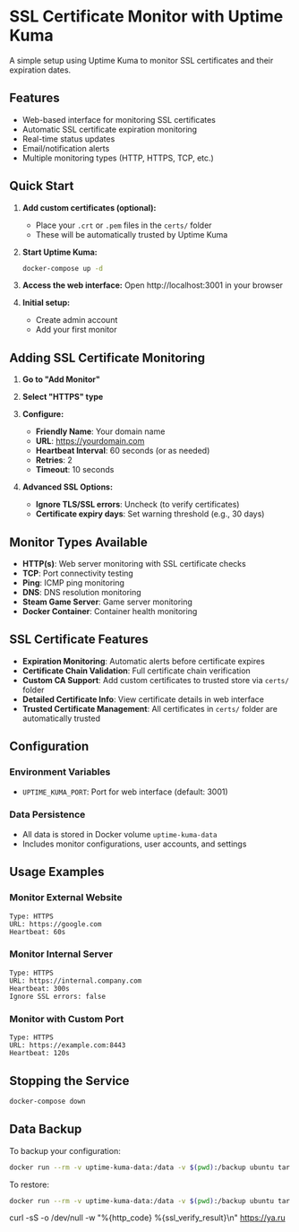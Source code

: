 # SSL Certificate Monitor with Uptime Kuma

A simple setup using Uptime Kuma to monitor SSL certificates and their expiration dates.

## Features

- Web-based interface for monitoring SSL certificates
- Automatic SSL certificate expiration monitoring
- Real-time status updates
- Email/notification alerts
- Multiple monitoring types (HTTP, HTTPS, TCP, etc.)

## Quick Start

1. **Add custom certificates (optional):**
   - Place your `.crt` or `.pem` files in the `certs/` folder
   - These will be automatically trusted by Uptime Kuma

2. **Start Uptime Kuma:**
   ```bash
   docker-compose up -d
   ```

3. **Access the web interface:**
   Open http://localhost:3001 in your browser

4. **Initial setup:**
   - Create admin account
   - Add your first monitor

## Adding SSL Certificate Monitoring

1. **Go to "Add Monitor"**
2. **Select "HTTPS" type**
3. **Configure:**
   - **Friendly Name**: Your domain name
   - **URL**: https://yourdomain.com
   - **Heartbeat Interval**: 60 seconds (or as needed)
   - **Retries**: 2
   - **Timeout**: 10 seconds

4. **Advanced SSL Options:**
   - **Ignore TLS/SSL errors**: Uncheck (to verify certificates)
   - **Certificate expiry days**: Set warning threshold (e.g., 30 days)

## Monitor Types Available

- **HTTP(s)**: Web server monitoring with SSL certificate checks
- **TCP**: Port connectivity testing
- **Ping**: ICMP ping monitoring
- **DNS**: DNS resolution monitoring
- **Steam Game Server**: Game server monitoring
- **Docker Container**: Container health monitoring

## SSL Certificate Features

- **Expiration Monitoring**: Automatic alerts before certificate expires
- **Certificate Chain Validation**: Full certificate chain verification
- **Custom CA Support**: Add custom certificates to trusted store via `certs/` folder
- **Detailed Certificate Info**: View certificate details in web interface
- **Trusted Certificate Management**: All certificates in `certs/` folder are automatically trusted

## Configuration

### Environment Variables
- `UPTIME_KUMA_PORT`: Port for web interface (default: 3001)

### Data Persistence
- All data is stored in Docker volume `uptime-kuma-data`
- Includes monitor configurations, user accounts, and settings

## Usage Examples

### Monitor External Website
```
Type: HTTPS
URL: https://google.com
Heartbeat: 60s
```

### Monitor Internal Server
```
Type: HTTPS
URL: https://internal.company.com
Heartbeat: 300s
Ignore SSL errors: false
```

### Monitor with Custom Port
```
Type: HTTPS
URL: https://example.com:8443
Heartbeat: 120s
```

## Stopping the Service

```bash
docker-compose down
```

## Data Backup

To backup your configuration:
```bash
docker run --rm -v uptime-kuma-data:/data -v $(pwd):/backup ubuntu tar czf /backup/uptime-kuma-backup.tar.gz -C /data .
```

To restore:
```bash
docker run --rm -v uptime-kuma-data:/data -v $(pwd):/backup ubuntu tar xzf /backup/uptime-kuma-backup.tar.gz -C /data
```




curl -sS -o /dev/null -w "%{http_code} %{ssl_verify_result}\n" https://ya.ru